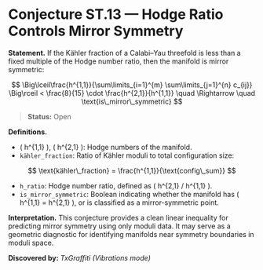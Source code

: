 # Conjecture ST.13 — Hodge Ratio Controls Mirror Symmetry

**Statement.**
If the Kähler fraction of a Calabi–Yau threefold is less than a fixed multiple of the Hodge number ratio, then the manifold is mirror symmetric:

$$
\Big\lceil\frac{h^{1,1}}{\sum\limits_{i=1}^{m} \sum\limits_{j=1}^{n} c_{ij}} \Big\rceil < \frac{8}{15} \cdot \frac{h^{2,1}}{h^{1,1}} \quad \Rightarrow \quad \text{is\_mirror\_symmetric}
$$

> **Status:** <span class="badge status-open">Open</span>

**Definitions.**

- \( h^{1,1} \), \( h^{2,1} \): Hodge numbers of the manifold.
- `kähler_fraction`: Ratio of Kähler moduli to total configuration size:

$$
\text{kähler\_fraction} = \frac{h^{1,1}}{\text{config\_sum}}
$$

- `h_ratio`: Hodge number ratio, defined as \( h^{2,1} / h^{1,1} \).
- `is_mirror_symmetric`: Boolean indicating whether the manifold has \( h^{1,1} = h^{2,1} \), or is classified as a mirror-symmetric point.

**Interpretation.**
This conjecture provides a clean linear inequality for predicting mirror symmetry using only moduli data. It may serve as a geometric diagnostic for identifying manifolds near symmetry boundaries in moduli space.

**Discovered by:** *TxGraffiti (Vibrations mode)*
